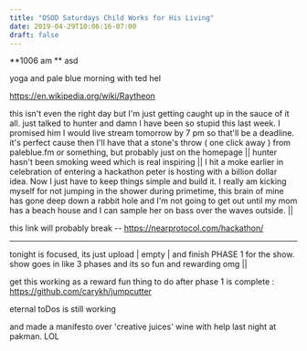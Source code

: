 ```yaml
---
title: "OSOD Saturdays Child Works for His Living"
date: 2019-04-29T10:06:16-07:00
draft: false
---
```


**1006 am **
asd


yoga and pale blue morning with ted hel



https://en.wikipedia.org/wiki/Raytheon

this isn't even the right day but I'm just getting caught up in the sauce of it all. just talked to hunter and damn I have been so stupid this last week. I promised him I would live stream tomorrow by 7 pm so that'll be a deadline. it's perfect cause then I'll have that a stone's throw ( one click away ) from paleblue.fm or something, but probably just on the homepage || hunter hasn't been smoking weed which is real inspiring || I hit a moke earlier in celebration of entering a hackathon peter is hosting with a billion dollar idea. Now I just have to keep things simple and build it. I really am kicking myself for not jumping in the shower during primetime, this brain of mine has gone deep down a rabbit hole and I'm not going to get out until my mom has a beach house and I can sample her on bass over the waves outside. ||

this link will probably break  --  https://nearprotocol.com/hackathon/

___

tonight is focused, its just upload | empty | and finish PHASE 1 for the show. show goes in like 3 phases and its so fun and rewarding omg ||


get this working as a reward fun thing to do after phase 1 is complete : https://github.com/carykh/jumpcutter

eternal toDos is still working

and made a manifesto over 'creative juices' wine with help last night at pakman. LOL  
